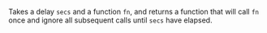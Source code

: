 Takes a delay `secs` and a function `fn`, and returns a function that will call `fn` once and ignore all subsequent calls until `secs` have elapsed.
